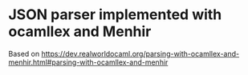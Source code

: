 # JSON parser implemented with ocamllex and Menhir

Based on https://dev.realworldocaml.org/parsing-with-ocamllex-and-menhir.html#parsing-with-ocamllex-and-menhir
